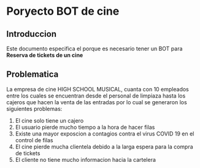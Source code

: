 # Poryecto BOT de cine 
## Introduccion 
Este documento especifica el porque es necesario tener un BOT  para **Reserva de tickets de un cine**
## Problematica

La empresa de cine HIGH SCHOOL MUSICAL, cuanta con 10 empleados entre los cuales se encuentran desde el personal de limpiaza hasta los cajeros que hacen la venta de las entradas por lo cual se generaron los siguientes problemas:
1. El cine solo tiene un cajero
2. El usuario pierde mucho tiempo a la hora de hacer filas
3. Existe una mayor exposcion a contagios contra el virus COVID 19
   en el control de filas
4. El cine pierde mucha clientela debido a la larga espera para la compra
   de tickets
5. El cliente no tiene mucho informacion hacia la cartelera
